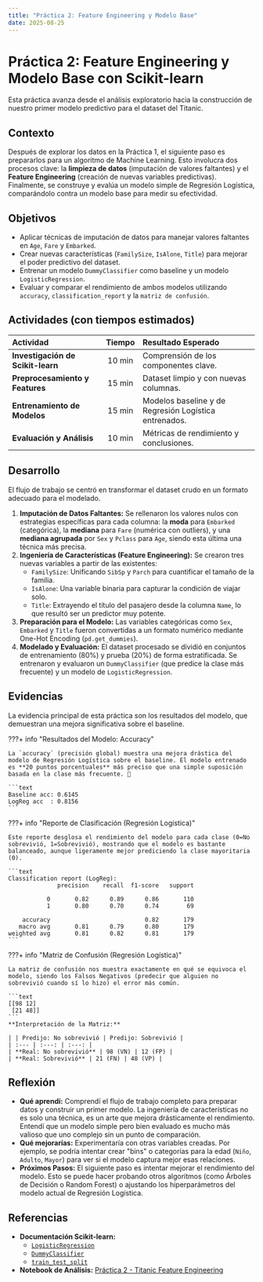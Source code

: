 ```yaml
---
title: "Práctica 2: Feature Engineering y Modelo Base"
date: 2025-08-25
---
```


# Práctica 2: Feature Engineering y Modelo Base con Scikit-learn

Esta práctica avanza desde el análisis exploratorio hacia la construcción de nuestro primer modelo predictivo para el dataset del Titanic.

## Contexto
Después de explorar los datos en la Práctica 1, el siguiente paso es prepararlos para un algoritmo de Machine Learning. Esto involucra dos procesos clave: la **limpieza de datos** (imputación de valores faltantes) y el **Feature Engineering** (creación de nuevas variables predictivas). Finalmente, se construye y evalúa un modelo simple de Regresión Logística, comparándolo contra un modelo base para medir su efectividad.

## Objetivos
- Aplicar técnicas de imputación de datos para manejar valores faltantes en `Age`, `Fare` y `Embarked`.
- Crear nuevas características (`FamilySize`, `IsAlone`, `Title`) para mejorar el poder predictivo del dataset.
- Entrenar un modelo `DummyClassifier` como baseline y un modelo `LogisticRegression`.
- Evaluar y comparar el rendimiento de ambos modelos utilizando `accuracy`, `classification_report` y la `matriz de confusión`.

## Actividades (con tiempos estimados)

| Actividad | Tiempo | Resultado Esperado |
| :--- | :---: | :--- |
| **Investigación de Scikit-learn** | 10 min | Comprensión de los componentes clave. |
| **Preprocesamiento y Features** | 15 min | Dataset limpio y con nuevas columnas. |
| **Entrenamiento de Modelos** | 15 min | Modelos baseline y de Regresión Logística entrenados. |
| **Evaluación y Análisis** | 10 min | Métricas de rendimiento y conclusiones. |

## Desarrollo
El flujo de trabajo se centró en transformar el dataset crudo en un formato adecuado para el modelado.

1.  **Imputación de Datos Faltantes:** Se rellenaron los valores nulos con estrategias específicas para cada columna: la **moda** para `Embarked` (categórica), la **mediana** para `Fare` (numérica con outliers), y una **mediana agrupada** por `Sex` y `Pclass` para `Age`, siendo esta última una técnica más precisa.
2.  **Ingeniería de Características (Feature Engineering):** Se crearon tres nuevas variables a partir de las existentes:
    * `FamilySize`: Unificando `SibSp` y `Parch` para cuantificar el tamaño de la familia.
    * `IsAlone`: Una variable binaria para capturar la condición de viajar solo.
    * `Title`: Extrayendo el título del pasajero desde la columna `Name`, lo que resultó ser un predictor muy potente.
3.  **Preparación para el Modelo:** Las variables categóricas como `Sex`, `Embarked` y `Title` fueron convertidas a un formato numérico mediante One-Hot Encoding (`pd.get_dummies`).
4.  **Modelado y Evaluación:** El dataset procesado se dividió en conjuntos de entrenamiento (80%) y prueba (20%) de forma estratificada. Se entrenaron y evaluaron un `DummyClassifier` (que predice la clase más frecuente) y un modelo de `LogisticRegression`.

## Evidencias
La evidencia principal de esta práctica son los resultados del modelo, que demuestran una mejora significativa sobre el baseline.

???+ info "Resultados del Modelo: Accuracy"

    La `accuracy` (precisión global) muestra una mejora drástica del modelo de Regresión Logística sobre el baseline. El modelo entrenado es **20 puntos porcentuales** más preciso que una simple suposición basada en la clase más frecuente. 🚀

    ```text
    Baseline acc: 0.6145
    LogReg acc  : 0.8156
    ```

???+ info "Reporte de Clasificación (Regresión Logística)"

    Este reporte desglosa el rendimiento del modelo para cada clase (0=No sobrevivió, 1=Sobrevivió), mostrando que el modelo es bastante balanceado, aunque ligeramente mejor prediciendo la clase mayoritaria (0).

    ```text
    Classification report (LogReg):
                  precision    recall  f1-score   support

               0       0.82      0.89      0.86       110
               1       0.80      0.70      0.74        69

        accuracy                           0.82       179
       macro avg       0.81      0.79      0.80       179
    weighted avg       0.81      0.82      0.81       179
    ```

???+ info "Matriz de Confusión (Regresión Logística)"

    La matriz de confusión nos muestra exactamente en qué se equivoca el modelo, siendo los Falsos Negativos (predecir que alguien no sobrevivió cuando sí lo hizo) el error más común.

    ```text
    [[98 12]
     [21 48]]
    ```
    **Interpretación de la Matriz:**

    | | Predijo: No sobrevivió | Predijo: Sobrevivió |
    | :--- | :---: | :---: |
    | **Real: No sobrevivió** | 98 (VN) | 12 (FP) |
    | **Real: Sobrevivió** | 21 (FN) | 48 (VP) |

## Reflexión
- **Qué aprendí:** Comprendí el flujo de trabajo completo para preparar datos y construir un primer modelo. La ingeniería de características no es solo una técnica, es un arte que mejora drásticamente el rendimiento. Entendí que un modelo simple pero bien evaluado es mucho más valioso que uno complejo sin un punto de comparación.
- **Qué mejorarías:** Experimentaría con otras variables creadas. Por ejemplo, se podría intentar crear "bins" o categorías para la edad (`Niño`, `Adulto`, `Mayor`) para ver si el modelo captura mejor esas relaciones.
- **Próximos Pasos:** El siguiente paso es intentar mejorar el rendimiento del modelo. Esto se puede hacer probando otros algoritmos (como Árboles de Decisión o Random Forest) o ajustando los hiperparámetros del modelo actual de Regresión Logística.

## Referencias
- **Documentación Scikit-learn:**
    - [`LogisticRegression`](https://scikit-learn.org/stable/modules/generated/sklearn.linear_model.LogisticRegression.html)
    - [`DummyClassifier`](https://scikit-learn.org/stable/modules/generated/sklearn.dummy.DummyClassifier.html)
    - [`train_test_split`](https://scikit-learn.org/stable/modules/generated/sklearn.model_selection.train_test_split.html)
- **Notebook de Análisis:** [Práctica 2 - Titanic Feature Engineering](https://colab.research.google.com/drive/1e--1F7BANFxsP4bUh_OyEjL2Zd2qSOBB?usp=sharing)
